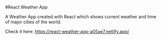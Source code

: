 #React Weather App

A Weather App created with React which shows current weather and time of major cities of the world.

Check it here: https://react-weather-app-a05ae7.netlify.app/
